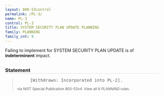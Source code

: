 ```yaml
---
layout: 800-53control
permalink: /PL-3/
name: PL-3
control: PL-3
title: SYSTEM SECURITY PLAN UPDATE PLANNING
family: PLANNING
family_cnt: 9
---
```

<p class="text-">Failing to implement for SYSTEM SECURITY PLAN UPDATE is of <b>indeterminent</b> impact.</p>

<h3 style="border-bottom:1px solid #ddd;margin:30px 0 8px 0;">Statement</h3>
<blockquote>
<pre>     [Withdrawn: Incorporated into PL-2]. 
</pre>
<p><small>via NIST Special Publication 800-53v4. View all 9 <i>PLANNING</i> rules. <a href="/cce/ssg/group/$Group_id"><span class="glyphicon glyphicon-link"></span></a> </small></p>
</blockquote>

